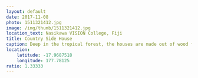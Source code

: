 ```yaml
---
layout: default
date: 2017-11-08
photo: 1511321412.jpg
image: /img/thumb/1511321412.jpg
location_text: Nasikawa VISION College, Fiji
title: Country Side House
caption: Deep in the tropical forest, the houses are made out of wood for the structure and leafs for the walls. I did not realize how poor those people were when I first arrived in Nadi. There is a huge contrast with the people living in the country side...
location:
    latitude: -17.9687518
    longitude: 177.78125
ratio: 1.33333
---
```

